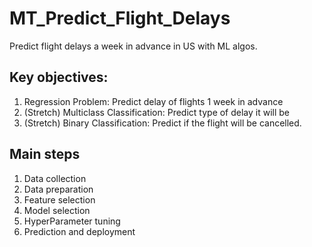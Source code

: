 # MT_Predict_Flight_Delays
Predict flight delays a week in advance in US with ML algos.

## Key objectives:
1. Regression Problem: Predict delay of flights 1 week in advance
2. (Stretch) Multiclass Classification: Predict type of delay it will be
3. (Stretch) Binary Classification: Predict if the flight will be cancelled.

## Main steps

1. Data collection
2. Data preparation
3. Feature selection
4. Model selection
5. HyperParameter tuning
6. Prediction and deployment

